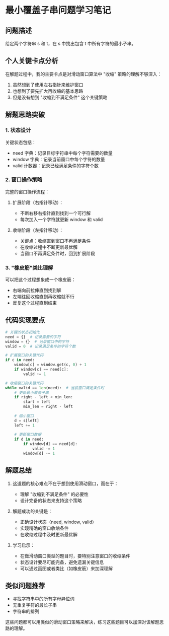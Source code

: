 # 最小覆盖子串问题学习笔记

## 问题描述
给定两个字符串 s 和 t，在 s 中找出包含 t 中所有字符的最小子串。

## 个人关键卡点分析
在解题过程中，我的主要卡点是对滑动窗口算法中 "收缩" 策略的理解不够深入：

1. 虽然想到了使用左右指针来维护窗口
2. 也想到了要先扩大再收缩的基本思路
3. 但是没有想到 "收缩到不满足条件" 这个关键策略

## 解题思路突破

### 1. 状态设计
关键状态包括：
- need 字典：记录目标字符串中每个字符需要的数量
- window 字典：记录当前窗口中每个字符的数量
- valid 计数器：记录已经满足条件的字符个数

### 2. 窗口操作策略
完整的窗口操作流程：

1. 扩展阶段（右指针移动）：
   - 不断右移右指针直到找到一个可行解
   - 每次加入一个字符就更新 window 和 valid

2. 收缩阶段（左指针移动）：
   - 关键点：收缩直到窗口不再满足条件
   - 在收缩过程中不断更新最优解
   - 当窗口不再满足条件时，回到扩展阶段

### 3. "橡皮筋"类比理解
可以把这个过程想象成一个橡皮筋：
- 右端向前拉伸直到找到解
- 左端往回收缩直到再收缩就不行
- 反复这个过程直到结束

## 代码实现要点

```python
# 关键的状态初始化
need = {}  # 记录需要的字符
window = {}  # 记录窗口中的字符
valid = 0  # 记录满足条件的字符个数

# 扩展窗口的关键代码
if c in need:
    window[c] = window.get(c, 0) + 1
    if window[c] == need[c]:
        valid += 1

# 收缩窗口的关键代码
while valid == len(need):  # 当前窗口满足条件时
    # 更新最小覆盖子串
    if right - left < min_len:
        start = left
        min_len = right - left
    
    # 缩小窗口
    d = s[left]
    left += 1
    
    # 更新窗口数据
    if d in need:
        if window[d] == need[d]:
            valid -= 1
        window[d] -= 1
```

## 解题总结

1. 这道题的核心难点不在于想到使用滑动窗口，而在于：
   - 理解 "收缩到不满足条件" 的必要性
   - 设计完备的状态来支持这个策略

2. 解题成功的关键是：
   - 正确设计状态（need, window, valid）
   - 实现精确的窗口收缩条件
   - 在收缩过程中及时更新最优解

3. 学习启示：
   - 在做滑动窗口类型的题目时，要特别注意窗口的收缩条件
   - 状态设计要尽可能完备，避免遗漏关键信息
   - 可以通过画图或者类比（如橡皮筋）来加深理解

## 类似问题推荐
- 寻找字符串中的所有字母异位词
- 无重复字符的最长子串
- 字符串的排列

这些问题都可以用类似的滑动窗口策略来解决，练习这些题目可以加深对该解题思路的理解。
